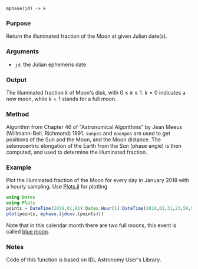 ```
mphase(jd) -> k
```

### Purpose

Return the illuminated fraction of the Moon at given Julian date(s).

### Arguments

  * `jd`: the Julian ephemeris date.

### Output

The illuminated fraction $k$ of Moon's disk, with $0 ≤ k ≤ 1$. $k = 0$ indicates a new moon, while $k = 1$ stands for a full moon.

### Method

Algorithm from Chapter 46 of "Astronomical Algorithms" by Jean Meeus (Willmann-Bell, Richmond) 1991.  `sunpos` and `moonpos` are used to get positions of the Sun and the Moon, and the Moon distance.  The selenocentric elongation of the Earth from the Sun (phase angle) is then computed, and used to determine the illuminated fraction.

### Example

Plot the illuminated fraction of the Moon for every day in January 2018 with a hourly sampling.  Use [Plots.jl](https://github.com/JuliaPlots/Plots.jl/) for plotting

```julia
using Dates
using Plots
points = DateTime(2018,01,01):Dates.Hour(1):DateTime(2018,01,31,23,59,59);
plot(points, mphase.(jdcnv.(points)))
```

Note that in this calendar month there are two full moons, this event is called [blue moon](https://en.wikipedia.org/wiki/Blue_moon).

### Notes

Code of this function is based on IDL Astronomy User's Library.
